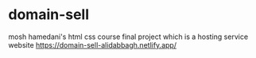 # domain-sell
mosh hamedani's html css course final project which is a hosting service website
https://domain-sell-alidabbagh.netlify.app/
